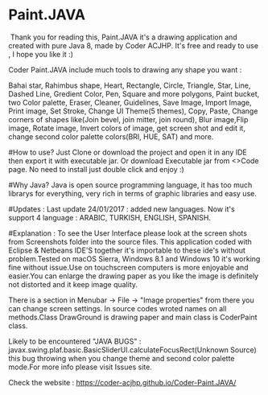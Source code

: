 # Paint.JAVA
<img href="https://github.com/Coder-ACJHP/Coder-Paint.JAVA/blob/master/lib/Screeshots/Screen%20Shots.png">
Thank you for reading this, Paint.JAVA it's a drawing application and created with pure Java 8, made by Coder ACJHP.
It's free and ready to use , I hope you like it :) 

Coder Paint.JAVA include much tools to drawing any shape you want :

Bahai star, Rahimbus shape, Heart, Rectangle, Circle, Triangle, Star, Line,  Dashed Line, Gredient Color, Pen, Square and more polygons, Paint bucket, two Color palette, Eraser, Cleaner, Guidelines, Save Image, Import Image, Print image, Set Stroke, Change UI Theme(5 themes), Copy, Paste, Change corners of shapes like(Join bevel, join mitter, join round), Blur image,Flip image, Rotate image, Invert colors of image, get screen shot and edit it, change second color palette colors(BRI, HUE, SAT) and more.

#How to use?
Just Clone or download the project and open it in any IDE then export it with executable jar.
Or download Executable jar from <>Code page. No need to install just double click and enjoy :)

#Why Java?
Java is open source programming language, it has too much librarys for everything, very rich in terms of graphic libraries and easy use.

#Updates : 
Last update 24/01/2017 : added new languages.
Now it's support 4 language : ARABIC, TURKISH, ENGLISH, SPANISH.

#Explanation : 
To see the User Interface please look at the screen shots from Screenshots folder into the source files.
This application coded with Eclipse & Netbeans IDE'S together it's importable to these ide's without problem.Tested on macOS Sierra, Windows 8.1 and Windows 10 it's working fine without issue.Use on touchscreen computers is more enjoyable and easier.You can enlarge the drawing paper as you like the image is definitely not distorted and it keep image quality.

There is a section in Menubar -> File -> "Image properties" from there you can change screen settings.
In source codes wroted names on all methods.Class DrawGround is drawing paper and main class is CoderPaint class.

Likely to be encountered "JAVA BUGS" : javax.swing.plaf.basic.BasicSliderUI.calculateFocusRect(Unknown Source) 
this bug throwing when you change theme and second color palette mode.For more info please visit Issues site.

Check the website : https://coder-acjhp.github.io/Coder-Paint.JAVA/
